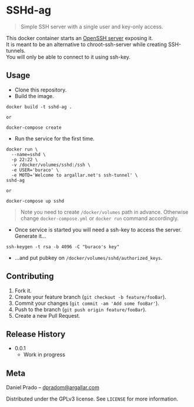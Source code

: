 # SSHd-ag
> Simple SSH server with a single user and key-only access.

This docker container starts an [OpenSSH server](https://www.openssh.com/) exposing it.\
It is meant to be an alternative to chroot-ssh-server while creating SSH-tunnels.\
You will only be able to connect to it using ssh-key.

## Usage
* Clone this repository.
* Build the image.
```
docker build -t sshd-ag .

or

docker-compose create
```
* Run the service for the first time.
```
docker run \
  --name=sshd \
  -p 22:22 \
  -v /docker/volumes/sshd:/ssh \
  -e USER='buraco' \
  -e MOTD='Welcome to argallar.net's ssh-tunnel' \
sshd-ag

or

docker-compose up sshd
```
> Note you need to create `/docker/volumes` path in advance. Otherwise change `docker-compose.yml` or `docker run` command accordingly.
* Once service is started you will need a ssh-key to access the server. Generate it...
```
ssh-keygen -t rsa -b 4096 -C "buraco's key"
```
* ...and put pubkey on `/docker/volumes/sshd/authorized_keys`.

## Contributing
1. Fork it.
2. Create your feature branch (`git checkout -b feature/fooBar`).
3. Commit your changes (`git commit -am 'Add some fooBar'`).
4. Push to the branch (`git push origin feature/fooBar`).
5. Create a new Pull Request.

## Release History
* 0.0.1
    * Work in progress

## Meta
Daniel Prado – dpradom@argallar.com

Distributed under the GPLv3 license. See ``LICENSE`` for more information.


